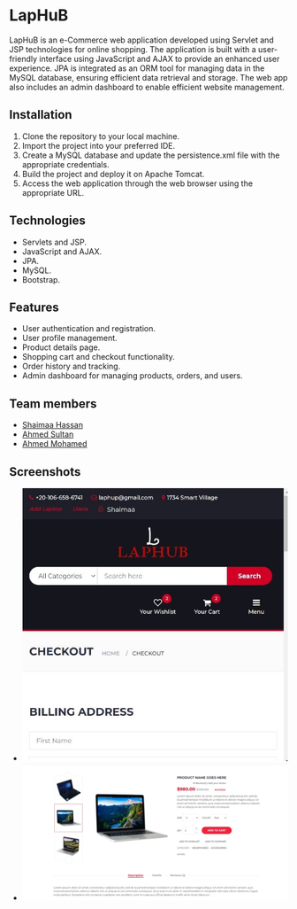 # LapHuB

LapHuB is an e-Commerce web application developed using Servlet and JSP technologies for online shopping. The application is built with a user-friendly interface using JavaScript and AJAX to provide an enhanced user experience. JPA is integrated as an ORM tool for managing data in the MySQL database, ensuring efficient data retrieval and storage. The web app also includes an admin dashboard to enable efficient website management.

## Installation
1. Clone the repository to your local machine.
2. Import the project into your preferred IDE.
3. Create a MySQL database and update the persistence.xml file with the appropriate credentials.
4. Build the project and deploy it on Apache Tomcat.
5. Access the web application through the web browser using the appropriate URL.

## Technologies
- Servlets and JSP.
- JavaScript and AJAX.
- JPA.
- MySQL.
- Bootstrap.

## Features
- User authentication and registration.
- User profile management.
- Product details page.
- Shopping cart and checkout functionality.
- Order history and tracking.
- Admin dashboard for managing products, orders, and users.


## Team members
- [Shaimaa Hassan](https://github.com/ShaimaaHassan3)
- [Ahmed Sultan](https://github.com/Ahmedhsultan)
- [Ahmed Mohamed](https://github.com/a7med-m7md)


## Screenshots
- ![alt image](image1.jpg)
- ![alt image](image2.jpg)
